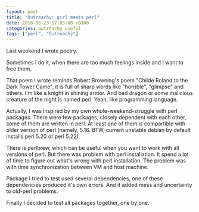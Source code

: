 ```yaml
---
layout: post
title: "Outreachy: girl meets perl"
date: 2016-06-23 17:03:00 +0300
categories: outreachy useful
tags: ["perl", "Outreachy"]
---
```

Last weekend I wrote poetry.

Sometimes I do it, when there are too much feelings inside and I want to free them.

That poem I wrote reminds Robert Browning's poem "Childe Roland to the Dark Tower Came", it is full of sharp words like "horrible", "glimpse" and others. I'm like a knight in shining armor. And bad dragon or some malicious creature of the night is named perl. Yeah, like programming language.

Actually, I was inspired by my own whole-weekend-struggle with perl packages.
There were few packages, closely dependent with each other, some of them are written in perl. At least one of them is compartible with older version of perl (namely, 5.16. BTW, current unstable debian by default installs perl 5.20 or perl 5.22).

There is perlbrew, which can be useful when you want to work with all versions of perl. But there was problem with perl installation. It spend a lot of time to figure out what's wrong with perl installation. The problem was with time synchronization between VM and host machine.

Package I tried to test used several dependencies, one of these dependencies produced it's own errors. And it added mess and uncertainty to old-perl problems.

Finally I decided to test all packages together, one by one.
